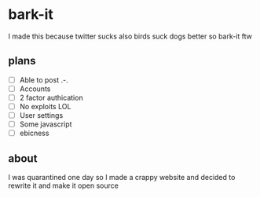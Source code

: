 # bark-it
I made this because twitter sucks also birds suck dogs better so bark-it ftw

## plans
- [ ] Able to post .-.
- [ ]  Accounts
- [ ]  2 factor authication 
- [ ]  No exploits LOL
- [ ]  User settings
- [ ]  Some javascript
- [ ]  ebicness

## about
I was quarantined one day so I made a crappy website and decided to rewrite it and make it open source
